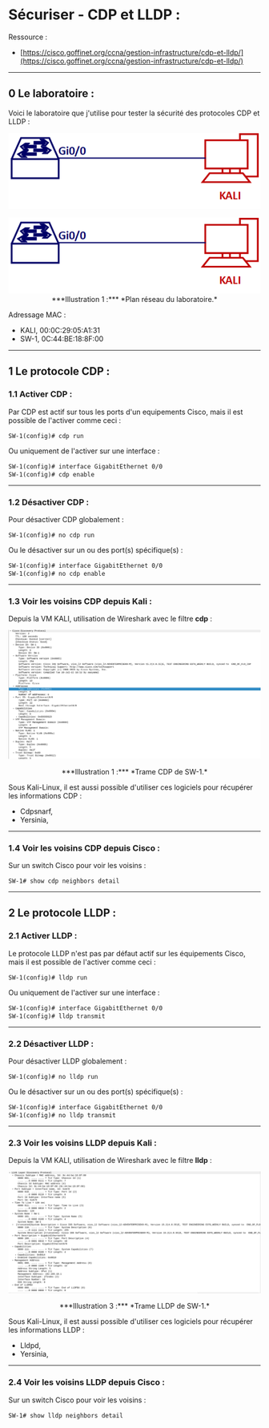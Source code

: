 # Sécuriser - CDP et LLDP :

Ressource :

* [https://cisco.goffinet.org/ccna/gestion-infrastructure/cdp-et-lldp/](https://cisco.goffinet.org/ccna/gestion-infrastructure/cdp-et-lldp/)

---

## 0 Le laboratoire :
Voici le laboratoire que j'utilise pour tester la sécurité des protocoles CDP et LLDP :

![img](../images/Cisco/CDP-LLDP/networkPlan.png)

<img src="../images/Cisco/CDP-LLDP/networkPlan.png" style="text-align:center;">
<div align="center">***Illustration 1 :*** *Plan réseau du laboratoire.*</div>

Adressage MAC :

* KALI, 00:0C:29:05:A1:31
* SW-1, 0C:44:BE:18:8F:00

---

## 1 Le protocole CDP :
### 1.1 Activer CDP :
Par CDP est actif sur tous les ports d'un equipements Cisco, mais il est possible de l'activer comme ceci :
````text
SW-1(config)# cdp run
````

Ou uniquement de l'activer sur une interface :
````text
SW-1(config)# interface GigabitEthernet 0/0
SW-1(config)# cdp enable
````

--- 

### 1.2 Désactiver CDP :
Pour désactiver CDP globalement :
````text
SW-1(config)# no cdp run
````

Ou le désactiver sur un ou des port(s) spécifique(s) :
````text
SW-1(config)# interface GigabitEthernet 0/0
SW-1(config)# no cdp enable
````

---

### 1.3 Voir les voisins CDP depuis Kali :
Depuis la VM KALI, utilisation de  Wireshark avec le filtre **cdp** :

![img](../images/Cisco/CDP-LLDP/cdp.png)

<div align="center">***Illustration 1 :*** *Trame CDP de SW-1.*</div>

Sous Kali-Linux, il est aussi possible d'utiliser ces logiciels pour récupérer les informations CDP :

 * Cdpsnarf,
 * Yersinia,

---

### 1.4 Voir les voisins CDP depuis Cisco :
Sur un switch Cisco pour voir les voisins :
````text
SW-1# show cdp neighbors detail
````

---

## 2 Le protocole LLDP :
### 2.1 Activer LLDP :
Le protocole LLDP n'est pas par défaut actif sur les équipements Cisco, mais il est possible de l'activer comme ceci :
````text
SW-1(config)# lldp run
````

Ou uniquement de l'activer sur une interface :
````text
SW-1(config)# interface GigabitEthernet 0/0
SW-1(config)# lldp transmit
````

---

### 2.2 Désactiver LLDP :
Pour désactiver LLDP globalement :
````text
SW-1(config)# no lldp run
````

Ou le désactiver sur un ou des port(s) spécifique(s) :
````text
SW-1(config)# interface GigabitEthernet 0/0
SW-1(config)# no lldp transmit
````

---

### 2.3 Voir les voisins LLDP depuis Kali :
Depuis la VM KALI, utilisation de  Wireshark avec le filtre **lldp** :

![img](../images/Cisco/CDP-LLDP/lldp.png)

<div align="center">***Illustration 3 :*** *Trame LLDP de SW-1.*</div>

Sous Kali-Linux, il est aussi possible d'utiliser ces logiciels pour récupérer les informations LLDP :

 * Lldpd,
 * Yersinia,

---

### 2.4 Voir les voisins LLDP depuis Cisco :
Sur un switch Cisco pour voir les voisins :
````text
SW-1# show lldp neighbors detail
````
